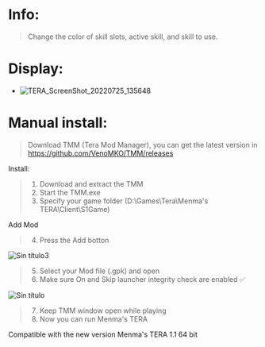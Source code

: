 # Info:
>Change the color of skill slots, active skill, and skill to use.

# Display:

* ![TERA_ScreenShot_20220725_135648](https://user-images.githubusercontent.com/107570300/180853566-689ec022-b53f-4bd5-be97-553202692533.png)

# Manual install:

 >Download TMM (Tera Mod Manager), you can get the latest version in https://github.com/VenoMKO/TMM/releases
 
 Install:
 
>1. Download and extract the TMM
>2. Start the TMM.exe
>3. Specify your game folder (D:\Games\Tera\Menma's TERA\Client\S1Game)

Add Mod

>4. Press the Add botton

![Sin título3](https://user-images.githubusercontent.com/107570300/178831028-59af9cfe-89f4-4257-870f-adf7b81c441b.jpg)

>5. Select your Mod file (.gpk) and open
>6. Make sure On and Skip launcher integrity check are enabled ✅

![Sin título](https://user-images.githubusercontent.com/107570300/180854497-59a69183-1929-432f-88c3-c5709886de1c.png)

>7. Keep TMM window open while playing
>8. Now you can run Menma's TERA

Compatible with the new version Menma's TERA 1.1 64 bit

